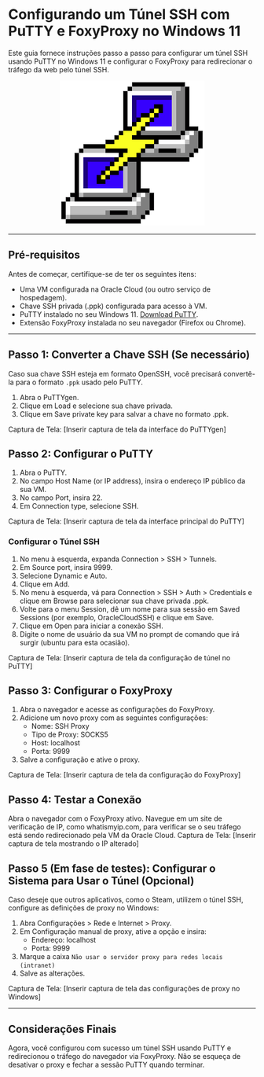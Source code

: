 # Configurando um Túnel SSH com PuTTY e FoxyProxy no Windows 11
Este guia fornece instruções passo a passo para configurar um túnel SSH usando PuTTY no Windows 11 e configurar o FoxyProxy para redirecionar o tráfego da web pelo túnel SSH.

<div align="center">
    <img src="assets/PuTTY_logo.png" alt="logo do PuTTY">
</div>

--- 
## Pré-requisitos
Antes de começar, certifique-se de ter os seguintes itens:

- Uma VM configurada na Oracle Cloud (ou outro serviço de hospedagem).
- Chave SSH privada (.ppk) configurada para acesso à VM.
- PuTTY instalado no seu Windows 11. [Download PuTTY](https://www.putty.org/).
- Extensão FoxyProxy instalada no seu navegador (Firefox ou Chrome).

---
## Passo 1: Converter a Chave SSH (Se necessário)
Caso sua chave SSH esteja em formato OpenSSH, você precisará convertê-la para o formato `.ppk` usado pelo PuTTY.

1. Abra o PuTTYgen.
2. Clique em Load e selecione sua chave privada.
3. Clique em Save private key para salvar a chave no formato .ppk.

Captura de Tela: [Inserir captura de tela da interface do PuTTYgen]

## Passo 2: Configurar o PuTTY
1. Abra o PuTTY.
2. No campo Host Name (or IP address), insira o endereço IP público da sua VM.
3. No campo Port, insira 22.
4. Em Connection type, selecione SSH.

Captura de Tela: [Inserir captura de tela da interface principal do PuTTY]

### Configurar o Túnel SSH
1. No menu à esquerda, expanda Connection > SSH > Tunnels.
2. Em Source port, insira 9999.
3. Selecione Dynamic e Auto.
4. Clique em Add.
5. No menu à esquerda, vá para Connection > SSH > Auth > Credentials e clique em Browse para selecionar sua chave privada .ppk.
6. Volte para o menu Session, dê um nome para sua sessão em Saved Sessions (por exemplo, OracleCloudSSH) e clique em Save.
7. Clique em Open para iniciar a conexão SSH.
8. Digite o nome de usuário da sua VM no prompt de comando que irá surgir (ubuntu para esta ocasião).

Captura de Tela: [Inserir captura de tela da configuração de túnel no PuTTY]

## Passo 3: Configurar o FoxyProxy
1. Abra o navegador e acesse as configurações do FoxyProxy.
2. Adicione um novo proxy com as seguintes configurações:
    - Nome: SSH Proxy
    - Tipo de Proxy: SOCKS5
    - Host: localhost
    - Porta: 9999
4. Salve a configuração e ative o proxy.

Captura de Tela: [Inserir captura de tela da configuração do FoxyProxy]

## Passo 4: Testar a Conexão
Abra o navegador com o FoxyProxy ativo.
Navegue em um site de verificação de IP, como whatismyip.com, para verificar se o seu tráfego está sendo redirecionado pela VM da Oracle Cloud.
Captura de Tela: [Inserir captura de tela mostrando o IP alterado]

## Passo 5 (Em fase de testes): Configurar o Sistema para Usar o Túnel (Opcional)
Caso deseje que outros aplicativos, como o Steam, utilizem o túnel SSH, configure as definições de proxy no Windows:

1. Abra Configurações > Rede e Internet > Proxy.
2. Em Configuração manual de proxy, ative a opção e insira:
    - Endereço: localhost
    - Porta: 9999
3. Marque a caixa `Não usar o servidor proxy para redes locais (intranet)`
4. Salve as alterações.

Captura de Tela: [Inserir captura de tela das configurações de proxy no Windows]

---

## Considerações Finais
Agora, você configurou com sucesso um túnel SSH usando PuTTY e redirecionou o tráfego do navegador via FoxyProxy. Não se esqueça de desativar o proxy e fechar a sessão PuTTY quando terminar.
